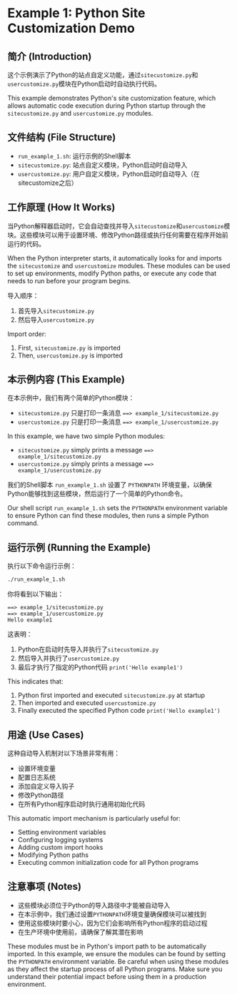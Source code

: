 # Example 1: Python Site Customization Demo

## 简介 (Introduction)

这个示例演示了Python的站点自定义功能，通过`sitecustomize.py`和`usercustomize.py`模块在Python启动时自动执行代码。

This example demonstrates Python's site customization feature, which allows automatic code execution during Python startup through the `sitecustomize.py` and `usercustomize.py` modules.

## 文件结构 (File Structure)

- `run_example_1.sh`: 运行示例的Shell脚本
- `sitecustomize.py`: 站点自定义模块，Python启动时自动导入
- `usercustomize.py`: 用户自定义模块，Python启动时自动导入（在sitecustomize之后）

## 工作原理 (How It Works)

当Python解释器启动时，它会自动查找并导入`sitecustomize`和`usercustomize`模块。这些模块可以用于设置环境、修改Python路径或执行任何需要在程序开始前运行的代码。

When the Python interpreter starts, it automatically looks for and imports the `sitecustomize` and `usercustomize` modules. These modules can be used to set up environments, modify Python paths, or execute any code that needs to run before your program begins.

导入顺序：
1. 首先导入`sitecustomize.py`
2. 然后导入`usercustomize.py`

Import order:
1. First, `sitecustomize.py` is imported
2. Then, `usercustomize.py` is imported

## 本示例内容 (This Example)

在本示例中，我们有两个简单的Python模块：
- `sitecustomize.py` 只是打印一条消息 `==> example_1/sitecustomize.py`
- `usercustomize.py` 只是打印一条消息 `==> example_1/usercustomize.py`

In this example, we have two simple Python modules:
- `sitecustomize.py` simply prints a message `==> example_1/sitecustomize.py`
- `usercustomize.py` simply prints a message `==> example_1/usercustomize.py`

我们的Shell脚本 `run_example_1.sh` 设置了 `PYTHONPATH` 环境变量，以确保Python能够找到这些模块，然后运行了一个简单的Python命令。

Our shell script `run_example_1.sh` sets the `PYTHONPATH` environment variable to ensure Python can find these modules, then runs a simple Python command.

## 运行示例 (Running the Example)

执行以下命令运行示例：

```bash
./run_example_1.sh
```

你将看到以下输出：

```
==> example_1/sitecustomize.py
==> example_1/usercustomize.py
Hello example1
```

这表明：
1. Python在启动时先导入并执行了`sitecustomize.py`
2. 然后导入并执行了`usercustomize.py`
3. 最后才执行了指定的Python代码 `print('Hello example1')`

This indicates that:
1. Python first imported and executed `sitecustomize.py` at startup
2. Then imported and executed `usercustomize.py`
3. Finally executed the specified Python code `print('Hello example1')`

## 用途 (Use Cases)

这种自动导入机制对以下场景非常有用：
- 设置环境变量
- 配置日志系统
- 添加自定义导入钩子
- 修改Python路径
- 在所有Python程序启动时执行通用初始化代码

This automatic import mechanism is particularly useful for:
- Setting environment variables
- Configuring logging systems
- Adding custom import hooks
- Modifying Python paths
- Executing common initialization code for all Python programs

## 注意事项 (Notes)

- 这些模块必须位于Python的导入路径中才能被自动导入
- 在本示例中，我们通过设置`PYTHONPATH`环境变量确保模块可以被找到
- 使用这些模块时要小心，因为它们会影响所有Python程序的启动过程
- 在生产环境中使用前，请确保了解其潜在影响

These modules must be in Python's import path to be automatically imported. In this example, we ensure the modules can be found by setting the `PYTHONPATH` environment variable. Be careful when using these modules as they affect the startup process of all Python programs. Make sure you understand their potential impact before using them in a production environment.

